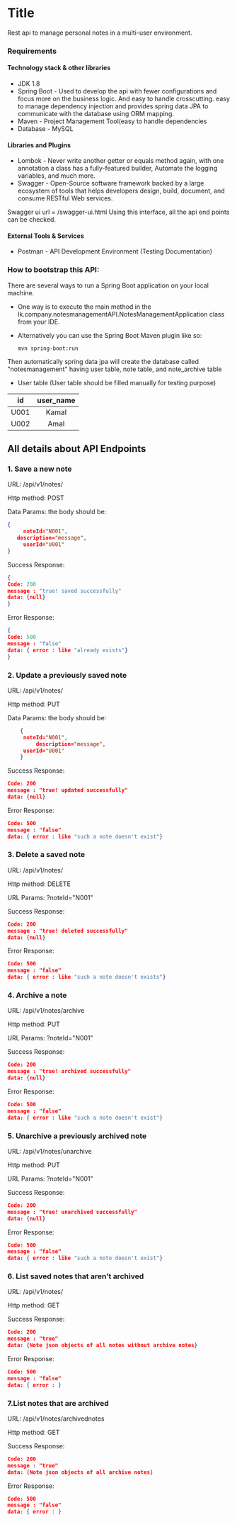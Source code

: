 # Title

 

Rest api to manage personal notes in a multi-user environment.

 

### Requirements

 

#### Technology stack & other libraries

 

* JDK 1.8
* Spring Boot - Used to develop the api with fewer configurations and focus more on the business logic. And easy to handle crosscutting. 
        easy to manage dependency injection and provides spring data JPA to communicate with the database using ORM mapping. 
* Maven - Project Management Tool(easy to handle dependencies
* Database - MySQL

 


#### Libraries and Plugins

 

* Lombok - Never write another getter or equals method again, with one annotation a class has a fully-featured builder, Automate the logging variables, and much more.
* Swagger - Open-Source software framework backed by a large ecosystem of tools that helps developers design, build, document, and consume RESTful Web services.

 

Swagger ui url = /swagger-ui.html
Using this interface, all the api end points can be checked. 

 


#### External Tools & Services

 

* Postman - API Development Environment (Testing Documentation)

 


### How to bootstrap this API:

 

There are several ways to run a Spring Boot application on your local machine. 

 

* One way is to execute the main method in the lk.company.notesmanagementAPI.NotesManagementApplication class from your IDE.

 

* Alternatively you can use the Spring Boot Maven plugin like so:

 

      mvn spring-boot:run

 

Then automatically spring data jpa will create the database called "notesmanagement" having user table, note table, and note_archive table

 

* User table (User table should be filled manually for testing purpose)

 

|  id | user_name |
| :--:| :--: |
| U001 | Kamal |
| U002 | Amal |

 

 

## All details about API Endpoints

 

### 1. Save a new note 
URL: 
/api/v1/notes/

 

Http method:
POST

 

Data Params:
the body should be:
```json
{
     noteId="N001",
   description="message",
     userId="U001"
}
```

 

Success Response:
```json
{
Code: 200
message : "true! saved successfully"
data: {null}
}
```

 

Error Response:
```json
{
Code: 500
message : "false"
data: { error : like "already exists"}
}
```

 


### 2. Update a previously saved note
URL:
/api/v1/notes/

 

Http method:
PUT

 

Data Params:
the body should be:
```json
    {
     noteId="N001",
         description="message",
     userId="U001"
    }
```
Success Response:
```json
Code: 200
message : "true! updated successfully"
data: {null}
```
Error Response:
```json
Code: 500
message : "false"
data: { error : like "such a note doesn't exist"}
```

 


### 3. Delete a saved note
URL:
/api/v1/notes/

 

Http method:
DELETE

 

URL Params:
?noteId="N001"

 

Success Response:
```json
Code: 200
message : "true! deleted successfully"
data: {null}
```
Error Response:
```json
Code: 500
message : "false"
data: { error : like "such a note doesn't exists"}
```

 

### 4. Archive a note
URL:
/api/v1/notes/archive

 

Http method:
PUT

 

URL Params:
?noteId="N001"

 

Success Response:
```json
Code: 200
message : "true! archived successfully"
data: {null}
```
Error Response:
```json
Code: 500
message : "false"
data: { error : like "such a note doesn't exist"}
```

 

### 5. Unarchive a previously archived note
URL:
/api/v1/notes/unarchive

 

Http method:
PUT

 

URL Params:
?noteId="N001"

 

Success Response:
```json
Code: 200
message : "true! unarchived successfully"
data: {null}
```
Error Response:
```json
Code: 500
message : "false"
data: { error : like "such a note doesn't exist"}
```

 

### 6. List saved notes that aren't archived
URL:
/api/v1/notes/

 

Http method:
GET

 

Success Response:
```json
Code: 200
message : "true"
data: {Note json objects of all notes without archive notes}
```
Error Response:
```json
Code: 500
message : "false"
data: { error : }
```

 

### 7.List notes that are archived
URL:
/api/v1/notes/archivednotes

 

Http method:
GET

 

Success Response:
```json
Code: 200
message : "true"
data: {Note json objects of all archive notes}
```
Error Response:
```json
Code: 500
message : "false"
data: { error : }
```
